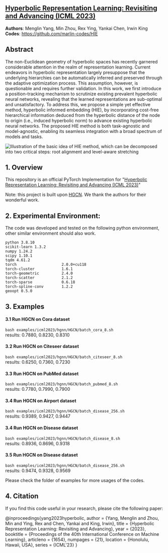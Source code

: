## [Hyperbolic Representation Learning: Revisiting and Advancing (ICML 2023)](https://arxiv.org/abs/2306.09118)

**Authors**: Menglin Yang, Min Zhou, Rex Ying, Yankai Chen, Irwin King \
**Codes**: https://github.com/marlin-codes/HIE

## Abstract
The non-Euclidean geometry of hyperbolic spaces has recently garnered considerable attention in the realm of representation learning. Current endeavors in hyperbolic representation largely presuppose that the underlying hierarchies can be automatically inferred and preserved through the adaptive optimization process. This assumption, however, is questionable and requires further validation. In this work, we first introduce a position-tracking mechanism to scrutinize existing prevalent hyperbolic neural networks, revealing that the learned representations are sub-optimal and unsatisfactory. To address this, we propose a simple yet effective method, hyperbolic informed embedding (HIE), by incorporating cost-free hierarchical information deduced from the hyperbolic distance of the node to origin (i.e., induced hyperbolic norm) to advance existing hyperbolic neural networks. The proposed HIE method is both task-agnostic and model-agnostic, enabling its seamless integration with a broad spectrum of models and tasks. 

![Illustration of the basic idea of HIE method, which can be decomposed into two critical steps: root alignment and level-aware
stretching](idea.png)

## 1. Overview
This repository is an official PyTorch Implementation for "[Hyperbolic Representation Learning: Revisiting and Advancing (ICML 2023)](https://arxiv.org/abs/2306.09118)"



Note: this project is built upon [HGCN](https://github.com/HazyResearch/hgcn). We thank the authors for their wonderful work.

<a name="Environment"/>

## 2. Experimental Environment:

The code was developed and tested on the following python environment, other similar environment should also work.
```
python 3.8.10
scikit-learn 1.3.2
numpy 1.24.2
scipy 1.10.1
tqdm 4.61.2
torch                    2.0.0+cu118
torch-cluster            1.6.1
torch-geometric          2.4.0
torch-scatter            2.1.2
torch-sparse             0.6.18
torch-spline-conv        1.2.2
geoopt 0.5.0
```
<a name="instructions"/>

## 3. Examples

#### 3.1 Run HGCN on Cora dataset
`bash examples/icml2023/hgnn/HGCN/batch_cora_8.sh`
\
results: 0.7880, 0.8230, 0.8310

#### 3.2 Run HGCN on Citeseer dataset
`bash examples/icml2023/hgnn/HGCN/batch_citeseer_8.sh`
\
results: 0.6250, 0.7360, 0.7230

#### 3.3 Run HGCN on PubMed dataset
`bash examples/icml2023/hgnn/HGCN/batch_pubmed_8.sh`
\
results: 0.7780, 0.7990, 0.7900

#### 3.4 Run HGCN on Airport dataset
`bash examples/icml2023/hgnn/HGCN/batch_disease_256.sh`
\
results: 0.9389, 0.9427, 0.9447

#### 3.4 Run HGCN on Disease dataset
`bash examples/icml2023/hgnn/HGCN/batch_disease_8.sh`
\
results: 0.8936, 0.8696, 0.9318

#### 3.5 Run HGCN on Disease dataset
`bash examples/icml2023/hgnn/HGCN/batch_disease_256.sh`
\
results: 0.9474, 0.9328, 0.9569

Please check the folder of examples for more usages of the codes.
<a name="citation"/>

## 4. Citation

If you find this code useful in your research, please cite the following paper:

@inproceedings{yang2023hyperbolic,
author = {Yang, Menglin and Zhou, Min and Ying, Rex and Chen, Yankai and King, Irwin},
title = {Hyperbolic Representation Learning: Revisiting and Advancing},
year = {2023},
booktitle = {Proceedings of the 40th International Conference on Machine Learning},
articleno = {1654},
numpages = {21},
location = {Honolulu, Hawaii, USA},
series = {ICML'23}
}



